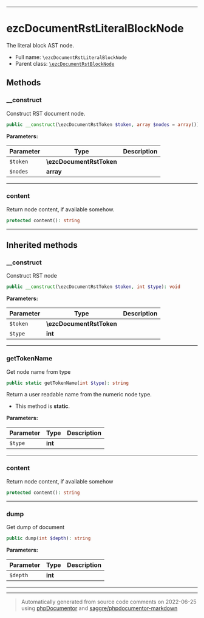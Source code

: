***

# ezcDocumentRstLiteralBlockNode

The literal block AST node.



* Full name: `\ezcDocumentRstLiteralBlockNode`
* Parent class: [`\ezcDocumentRstBlockNode`](./ezcDocumentRstBlockNode.md)




## Methods


### __construct

Construct RST document node.

```php
public __construct(\ezcDocumentRstToken $token, array $nodes = array()): mixed
```








**Parameters:**

| Parameter | Type | Description |
|-----------|------|-------------|
| `$token` | **\ezcDocumentRstToken** |  |
| `$nodes` | **array** |  |




***

### content

Return node content, if available somehow.

```php
protected content(): string
```











***


## Inherited methods


### __construct

Construct RST node

```php
public __construct(\ezcDocumentRstToken $token, int $type): void
```








**Parameters:**

| Parameter | Type | Description |
|-----------|------|-------------|
| `$token` | **\ezcDocumentRstToken** |  |
| `$type` | **int** |  |




***

### getTokenName

Get node name from type

```php
public static getTokenName(int $type): string
```

Return a user readable name from the numeric node type.

* This method is **static**.




**Parameters:**

| Parameter | Type | Description |
|-----------|------|-------------|
| `$type` | **int** |  |




***

### content

Return node content, if available somehow

```php
protected content(): string
```











***

### dump

Get dump of document

```php
public dump(int $depth): string
```








**Parameters:**

| Parameter | Type | Description |
|-----------|------|-------------|
| `$depth` | **int** |  |




***


***
> Automatically generated from source code comments on 2022-06-25 using [phpDocumentor](http://www.phpdoc.org/) and [saggre/phpdocumentor-markdown](https://github.com/Saggre/phpDocumentor-markdown)

